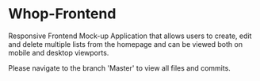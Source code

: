 # Whop-Frontend

Responsive Frontend Mock-up Application that allows users to create, edit and delete multiple lists from the homepage and can be viewed both on mobile and desktop viewports. 

Please navigate to the branch 'Master' to view all files and commits. 
